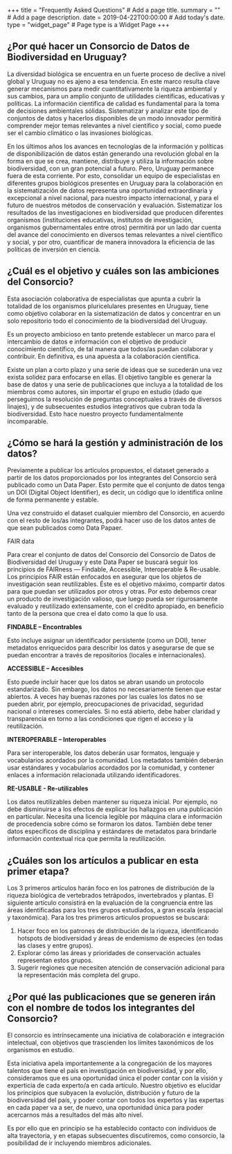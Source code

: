 +++
title = "Frequently Asked Questions"  # Add a page title.
summary = ""  # Add a page description.
date = 2019-04-22T00:00:00  # Add today's date.
type = "widget_page"  # Page type is a Widget Page
+++


## ¿Por qué hacer un Consorcio de Datos de Biodiversidad en Uruguay? 

 La diversidad biológica se encuentra en un fuerte proceso de declive a nivel global y Uruguay no es ajeno a esa tendencia. En este marco resulta clave generar mecanismos para medir cuantitativamente la riqueza ambiental y sus cambios, para un amplio conjunto de utilidades científicas, educativas y políticas. La información científica de calidad es fundamental para la toma de decisiones ambientales sólidas. Sistematizar y analizar este tipo de conjuntos de datos y hacerlos disponibles de un modo innovador permitirá comprender mejor temas relevantes a nivel científico y social, como puede ser el cambio climático o las invasiones biológicas.

En los últimos años los avances en tecnologías de la información y políticas de disponibilización de datos están generando una revolución global en la forma en que se crea, mantiene, distribuye y utiliza la información sobre biodiversidad, con un gran potencial a futuro. Pero, Uruguay permanece fuera de esta corriente. Por esto, consolidar un equipo de especialistas en diferentes grupos biológicos presentes en Uruguay para la colaboración en la sistematización de datos representa una oportunidad extraordinaria y excepcional a nivel nacional, para nuestro impacto internacional, y para el futuro de nuestros métodos de conservación y evaluación. Sistematizar los resultados de las investigaciones en biodiversidad que producen diferentes organismos (instituciones educativas, institutos de investigación, organismos gubernamentales entre otros) permitirá por un lado dar cuenta del avance del conocimiento en diversos temas relevantes a nivel científico y social, y por otro, cuantificar de manera innovadora la eficiencia de las políticas de inversión en ciencia. 

## ¿Cuál es el objetivo y cuáles son las ambiciones del Consorcio? 

Esta asociación colaborativa de especialistas que apunta a cubrir la totalidad de los organismos pluricelulares presentes en Uruguay, tiene como objetivo colaborar en la sistematización de datos y concentrar en un solo repositorio todo el conocimiento de la biodiversidad del Uruguay.

Es un proyecto ambicioso en tanto pretende establecer un marco para el intercambio de datos e información con el objetivo de producir conocimiento científico, de tal manera que todos/as puedan colaborar y contribuir. En definitiva, es una apuesta a la colaboración científica.

Existe un plan a corto plazo y una serie de ideas que se sucederán una vez exista solidez para enfocarse en ellas. El objetivo tangible es generar la base de datos y una serie de publicaciones que incluya a la totalidad de los miembros como autores, sin importar el grupo en estudio (dado que perseguimos la resolución de preguntas conceptuales a través de diversos linajes), y de subsecuentes estudios integrativos que cubran toda la biodiversidad. Esto hace nuestro proyecto fundamentalmente incomparable.

## ¿Cómo se hará la gestión y administración de los datos?

Previamente a publicar los artículos propuestos, el dataset generado a partir de los datos proporcionados por los integrantes del Consorcio será publicado como un Data Paper. Esto permite que el conjunto de datos tenga un DOI (Digital Object Identifier), es decir, un código que lo identifica online de forma permanente y estable.

Una vez construido el dataset cualquier miembro del Consorcio, en acuerdo con el resto de los/as integrantes, podrá hacer uso de los datos antes de que sean publicados como Data Papaer.

FAIR data

Para crear el conjunto de datos del Consorcio del Consorcio de Datos de Biodiversidad del Uruguay y este Data Paper se buscará seguir los principios de FAIRness — Findable, Accessible, Interoperable & Re-usable. Los principios FAIR están enfocados en asegurar que los objetos de investigación sean reutilizables. Éste es el objetivo máximo, compartir datos para que puedan ser utilizados por otros y otras. Por esto debemos crear un producto de investigación valioso, que luego pueda ser rigurosamente evaluado y reutilizado extensamente, con el crédito apropiado, en beneficio tanto de la persona que crea el dato como la que lo usa.


**FINDABLE – Encontrables**

Esto incluye asignar un identificador persistente (como un DOI), tener metadatos enriquecidos para describir los datos y asegurarse de que se puedan encontrar a través de repositorios (locales e internacionales).

**ACCESSIBLE – Accesibles**

Esto puede incluir hacer que los datos se abran usando un protocolo estandarizado. Sin embargo, los datos no necesariamente tienen que estar abiertos. A veces hay buenas razones por las cuales los datos no se pueden abrir, por ejemplo, preocupaciones de privacidad, seguridad nacional o intereses comerciales. Si no está abierto, debe haber claridad y transparencia en torno a las condiciones que rigen el acceso y la reutilización.

**INTEROPERABLE – Interoperables**

Para ser interoperable, los datos deberán usar formatos, lenguaje y vocabularios acordados por la comunidad. Los metadatos también deberán usar estándares y vocabularios acordados por la comunidad, y contener enlaces a información relacionada utilizando identificadores.

**RE-USABLE - Re-utilizables**

Los datos reutilizables deben mantener su riqueza inicial. Por ejemplo, no debe disminuirse a los efectos de explicar los hallazgos en una publicación en particular. Necesita una licencia legible por máquina clara e información de procedencia sobre cómo se formaron los datos. También debe tener datos específicos de disciplina y estándares de metadatos para brindarle información contextual rica que permita la reutilización.


## ¿Cuáles son los artículos a publicar en esta primer etapa?

Los 3 primeros artículos harán foco en los patrones de distribución de la riqueza biológica de vertebrados tetrápodos, invertebrados y plantas. El siguiente artículo consistirá en la evaluación de la congruencia entre las áreas identificadas para los tres grupos estudiados, a gran escala (espacial y taxonómica).
Para los tres primeros artículos propuestos se buscará:

1. Hacer foco en los patrones de distribución de la riqueza, identificando hotspots de biodiversidad y áreas de endemismo de especies (en todas las clases y entre grupos).
2. Explorar cómo las áreas y prioridades de conservación actuales representan estos grupos.
3. Sugerir regiones que necesiten atención de conservación adicional para la representación más completa del grupo.


## ¿Por qué las publicaciones que se generen irán con el nombre de todos los integrantes del Consorcio?

El consorcio es intrínsecamente una iniciativa de colaboración e integración intelectual, con objetivos que trascienden los límites taxonómicos de los organismos en estudio.

Esta iniciativa apela importantemente a la congregación de los mayores talentos que tiene el país en investigación en biodiversidad, y por ello, consideramos que es una oportunidad única el poder contar con la visión y experticia de cada experto/a en cada artículo. Nuestro objetivo es elucidar los principios que subyacen la evolución, distribución y futuro de la biodiversidad del país, y poder contar con todos los expertos y las expertas en cada paper va a ser, de nuevo, una oportunidad única para poder acercarnos más a resultados del más alto nivel.

Es por ello que en principio se ha establecido contacto con individuos de alta trayectoria, y en etapas subsecuentes discutiremos, como consorcio, la posibilidad de ir incluyendo miembros adicionales.


